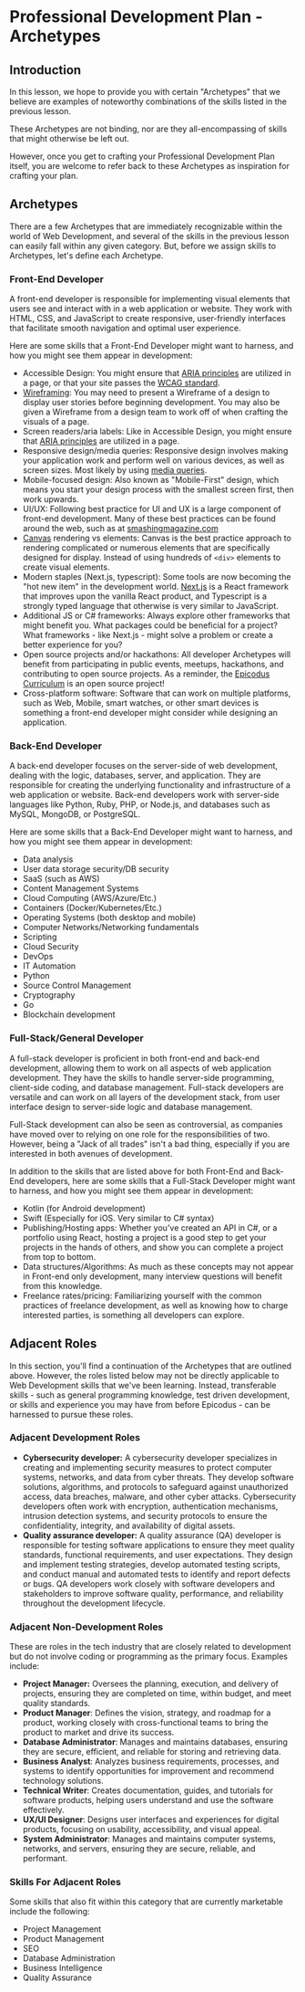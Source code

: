 # Professional Development Plan - Archetypes


## Introduction


In this lesson, we hope to provide you with certain "Archetypes" that we believe are examples of noteworthy combinations of the skills listed in the previous lesson.


These Archetypes are not binding, nor are they all-encompassing of skills that might otherwise be left out.


However, once you get to crafting your Professional Development Plan itself, you are welcome to refer back to these Archetypes as inspiration for crafting your plan.


## Archetypes


There are a few Archetypes that are immediately recognizable within the world of Web Development, and several of the skills in the previous lesson can easily fall within any given category. But, before we assign skills to Archetypes, let's define each Archetype.


### Front-End Developer


A front-end developer is responsible for implementing visual elements that users see and interact with in a web application or website. They work with HTML, CSS, and JavaScript to create responsive, user-friendly interfaces that facilitate smooth navigation and optimal user experience.


Here are some skills that a Front-End Developer might want to harness, and how you might see them appear in development:


* Accessible Design: You might ensure that [ARIA principles](https://developer.mozilla.org/en-US/docs/Web/Accessibility/ARIA) are utilized in a page, or that your site passes the [WCAG standard](https://www.w3.org/WAI/standards-guidelines/wcag/).
* [Wireframing](https://www.usability.gov/how-to-and-tools/methods/wireframing.html#:~:text=A%20wireframe%20is%20a%20two,styling%2C%20color%2C%20or%20graphics.): You may need to present a Wireframe of a design to display user stories before beginning development. You may also be given a Wireframe from a design team to work off of when crafting the visuals of a page.
* Screen readers/aria labels: Like in Accessible Design, you might ensure that [ARIA principles](https://developer.mozilla.org/en-US/docs/Web/Accessibility/ARIA) are utilized in a page.
* Responsive design/media queries: Responsive design involves making your application work and perform well on various devices, as well as screen sizes. Most likely by using [media queries](https://developer.mozilla.org/en-US/docs/Web/CSS/CSS_media_queries/Using_media_queries).
* Mobile-focused design: Also known as "Mobile-First" design, which means you start your design process with the smallest screen first, then work upwards.
* UI/UX: Following best practice for UI and UX is a large component of front-end development. Many of these best practices can be found around the web, such as at [smashingmagazine.com](https://www.smashingmagazine.com/)
* [Canvas](https://www.w3schools.com/html/html5_canvas.asp) rendering vs elements: Canvas is the best practice approach to rendering complicated or numerous elements that are specifically designed for display. Instead of using hundreds of `<div>` elements to create visual elements.
* Modern staples (Next.js, typescript): Some tools are now becoming the "hot new item" in the development world. [Next.js](https://nextjs.org/) is a React framework that improves upon the vanilla React product, and Typescript is a strongly typed language that otherwise is very similar to JavaScript.
* Additional JS or C# frameworks: Always explore other frameworks that might benefit you. What packages could be beneficial for a project? What frameworks - like Next.js - might solve a problem or create a better experience for you?
* Open source projects and/or hackathons: All developer Archetypes will benefit from participating in public events, meetups, hackathons, and contributing to open source projects. As a reminder, the [Epicodus Curriculum](https://github.com/orgs/epicodus-curriculum/repositories) is an open source project!
* Cross-platform software: Software that can work on multiple platforms, such as Web, Mobile, smart watches, or other smart devices is something a front-end developer might consider while designing an application.


### Back-End Developer


A back-end developer focuses on the server-side of web development, dealing with the logic, databases, server, and application. They are responsible for creating the underlying functionality and infrastructure of a web application or website. Back-end developers work with server-side languages like Python, Ruby, PHP, or Node.js, and databases such as MySQL, MongoDB, or PostgreSQL.


Here are some skills that a Back-End Developer might want to harness, and how you might see them appear in development:


* Data analysis
* User data storage security/DB security
* SaaS (such as AWS)
* Content Management Systems
* Cloud Computing (AWS/Azure/Etc.)
* Containers (Docker/Kubernetes/Etc.)
* Operating Systems (both desktop and mobile)
* Computer Networks/Networking fundamentals
* Scripting
* Cloud Security
* DevOps
* IT Automation
* Python
* Source Control Management
* Cryptography
* Go
* Blockchain development




### Full-Stack/General Developer


A full-stack developer is proficient in both front-end and back-end development, allowing them to work on all aspects of web application development. They have the skills to handle server-side programming, client-side coding, and database management. Full-stack developers are versatile and can work on all layers of the development stack, from user interface design to server-side logic and database management.


Full-Stack development can also be seen as controversial, as companies have moved over to relying on one role for the responsibilities of two. However, being a "Jack of all trades" isn't a bad thing, especially if you are interested in both avenues of development.


In addition to the skills that are listed above for both Front-End and Back-End developers, here are some skills that a Full-Stack Developer might want to harness, and how you might see them appear in development:


* Kotlin (for Android development)
* Swift (Especially for iOS. Very similar to C# syntax)
* Publishing/Hosting apps: Whether you've created an API in C#, or a portfolio using React, hosting a project is a good step to get your projects in the hands of others, and show you can complete a project from top to bottom.
* Data structures/Algorithms: As much as these concepts may not appear in Front-end only development, many interview questions will benefit from this knowledge.
* Freelance rates/pricing: Familiarizing yourself with the common practices of freelance development, as well as knowing how to charge interested parties, is something all developers can explore.




## Adjacent Roles


In this section, you'll find a continuation of the Archetypes that are outlined above. However, the roles listed below may not be directly applicable to Web Development skills that we've been learning. Instead, transferable skills - such as general programming knowledge, test driven development, or skills and experience you may have from before Epicodus - can be harnessed to pursue these roles.


### Adjacent Development Roles


- **Cybersecurity developer:** A cybersecurity developer specializes in creating and implementing security measures to protect computer systems, networks, and data from cyber threats. They develop software solutions, algorithms, and protocols to safeguard against unauthorized access, data breaches, malware, and other cyber attacks. Cybersecurity developers often work with encryption, authentication mechanisms, intrusion detection systems, and security protocols to ensure the confidentiality, integrity, and availability of digital assets.
- **Quality assurance developer:** A quality assurance (QA) developer is responsible for testing software applications to ensure they meet quality standards, functional requirements, and user expectations. They design and implement testing strategies, develop automated testing scripts, and conduct manual and automated tests to identify and report defects or bugs. QA developers work closely with software developers and stakeholders to improve software quality, performance, and reliability throughout the development lifecycle.


### Adjacent Non-Development Roles


These are roles in the tech industry that are closely related to development but do not involve coding or programming as the primary focus. Examples include:


- **Project Manager:** Oversees the planning, execution, and delivery of projects, ensuring they are completed on time, within budget, and meet quality standards.
- **Product Manager**: Defines the vision, strategy, and roadmap for a product, working closely with cross-functional teams to bring the product to market and drive its success.
- **Database Administrator**: Manages and maintains databases, ensuring they are secure, efficient, and reliable for storing and retrieving data.
- **Business Analyst**: Analyzes business requirements, processes, and systems to identify opportunities for improvement and recommend technology solutions.
- **Technical Writer**: Creates documentation, guides, and tutorials for software products, helping users understand and use the software effectively.
- **UX/UI Designer**: Designs user interfaces and experiences for digital products, focusing on usability, accessibility, and visual appeal.
- **System Administrator**: Manages and maintains computer systems, networks, and servers, ensuring they are secure, reliable, and performant.


### Skills For Adjacent Roles


Some skills that also fit within this category that are currently marketable include the following:


* Project Management
* Product Management
* SEO
* Database Administration
* Business Intelligence
* Quality Assurance